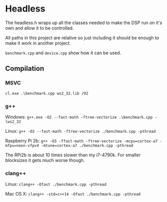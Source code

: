# Headless
The headless.h wraps up all the classes needed to make the DSP run on it's own and allow it to be controlled.

All paths in this project are relative so just including it should be enough to make it work in another project.

`benchmark.cpp` and `device.cpp` show how it can be used.

## Compilation
### MSVC
`cl.exe .\benchmark.cpp ws2_32.lib /O2`

### g++
Windows: `g++.exe -O2 --fast-math -ftree-vectorize .\benchmark.cpp -lws2_32`

Linux: `g++ -O2 --fast-math -ftree-vectorize ./benchmark.cpp -pthread`

Raspberry Pi 2b: `g++ -O3 -ffast-math -ftree-vectorize -mcpu=cortex-a7 -mfpu=neon-vfpv4 -mtune=cortex-a7 ./benchmark.cpp -pthread`

The RPi2b is about 10 times slower than my i7-4790k. For smaller blocksizes it gets much worse though.

### clang++
Linux: `clang++ -Ofast ./benchmark.cpp -pthread`

Mac OS X: `clang++ -std=c++14 -Ofast ./benchmark.cpp -pthread`
